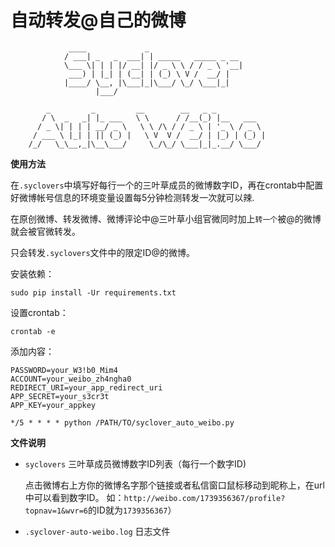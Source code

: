 自动转发@自己的微博
===================

                 ____             _
                / ___| _   _  ___| | _____   _____ _ __
                \___ \| | | |/ __| |/ _ \ \ / / _ \ '__|
                 ___) | |_| | (__| | (_) \ V /  __/ |
                |____/ \__, |\___|_|\___/ \_/ \___|_|
                       |___/

            _         _         __        __   _ _
           / \  _   _| |_ ___   \ \      / /__(_) |__   ___
          / _ \| | | | __/ _ \   \ \ /\ / / _ \ | '_ \ / _ \
         / ___ \ |_| | || (_) |   \ V  V /  __/ | |_) | (_) |
        /_/   \_\__,_|\__\___/     \_/\_/ \___|_|_.__/ \___/




**使用方法**

在`.syclovers`中填写好每行一个的三叶草成员的微博数字ID，再在crontab中配置好微博帐号信息的环境变量设置每5分钟检测转发一次就可以辣.

在原创微博、转发微博、微博评论中@三叶草小组官微同时加上`转一个`被@的微博就会被官微转发。

只会转发`.syclovers`文件中的限定ID@的微博。

安装依赖：

    sudo pip install -Ur requirements.txt

设置crontab：

    crontab -e

添加内容：

    PASSWORD=your_W3!b0_Mim4
    ACCOUNT=your_weibo_zh4ngha0
    REDIRECT_URI=your_app_redirect_uri
    APP_SECRET=your_s3cr3t
    APP_KEY=your_appkey

    */5 * * * * python /PATH/TO/syclover_auto_weibo.py

**文件说明**

- `syclovers` 三叶草成员微博数字ID列表（每行一个数字ID)

  点击微博右上方你的微博名字那个链接或者私信窗口鼠标移动到昵称上，在url中可以看到数字ID。
  如：`http://weibo.com/1739356367/profile?topnav=1&wvr=6`的ID就为`1739356367`）

- `.syclover-auto-weibo.log` 日志文件
